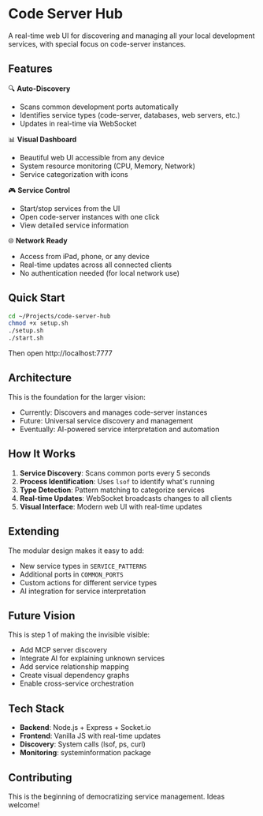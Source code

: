 # Code Server Hub

A real-time web UI for discovering and managing all your local development services, with special focus on code-server instances.

## Features

🔍 **Auto-Discovery**
- Scans common development ports automatically
- Identifies service types (code-server, databases, web servers, etc.)
- Updates in real-time via WebSocket

📊 **Visual Dashboard**
- Beautiful web UI accessible from any device
- System resource monitoring (CPU, Memory, Network)
- Service categorization with icons

🎮 **Service Control**
- Start/stop services from the UI
- Open code-server instances with one click
- View detailed service information

🌐 **Network Ready**
- Access from iPad, phone, or any device
- Real-time updates across all connected clients
- No authentication needed (for local network use)

## Quick Start

```bash
cd ~/Projects/code-server-hub
chmod +x setup.sh
./setup.sh
./start.sh
```

Then open http://localhost:7777

## Architecture

This is the foundation for the larger vision:
- Currently: Discovers and manages code-server instances
- Future: Universal service discovery and management
- Eventually: AI-powered service interpretation and automation

## How It Works

1. **Service Discovery**: Scans common ports every 5 seconds
2. **Process Identification**: Uses `lsof` to identify what's running
3. **Type Detection**: Pattern matching to categorize services
4. **Real-time Updates**: WebSocket broadcasts changes to all clients
5. **Visual Interface**: Modern web UI with real-time updates

## Extending

The modular design makes it easy to add:
- New service types in `SERVICE_PATTERNS`
- Additional ports in `COMMON_PORTS`
- Custom actions for different service types
- AI integration for service interpretation

## Future Vision

This is step 1 of making the invisible visible:
- Add MCP server discovery
- Integrate AI for explaining unknown services
- Add service relationship mapping
- Create visual dependency graphs
- Enable cross-service orchestration

## Tech Stack

- **Backend**: Node.js + Express + Socket.io
- **Frontend**: Vanilla JS with real-time updates
- **Discovery**: System calls (lsof, ps, curl)
- **Monitoring**: systeminformation package

## Contributing

This is the beginning of democratizing service management. Ideas welcome!

